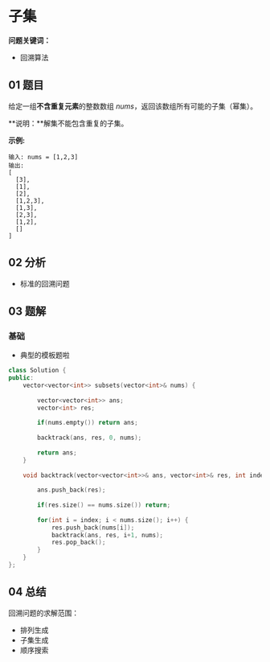 # 子集
**问题关键词：**

- 回溯算法

## 01 题目

给定一组**不含重复元素**的整数数组 *nums*，返回该数组所有可能的子集（幂集）。

**说明：**解集不能包含重复的子集。

**示例:**

```
输入: nums = [1,2,3]
输出:
[
  [3],
  [1],
  [2],
  [1,2,3],
  [1,3],
  [2,3],
  [1,2],
  []
]
```

## 02 分析

- 标准的回溯问题

## 03 题解

### 基础

- 典型的模板题啦

```c++
class Solution {
public:
    vector<vector<int>> subsets(vector<int>& nums) {
        
        vector<vector<int>> ans;
        vector<int> res;
        
        if(nums.empty()) return ans;
        
        backtrack(ans, res, 0, nums);
        
        return ans;
    }
    
    void backtrack(vector<vector<int>>& ans, vector<int>& res, int index, vector<int>& nums) {
        
        ans.push_back(res);
        
        if(res.size() == nums.size()) return;
        
        for(int i = index; i < nums.size(); i++) {
            res.push_back(nums[i]);
            backtrack(ans, res, i+1, nums);
            res.pop_back();
        }
    }
};
```

## 04 总结

回溯问题的求解范围：

- 排列生成
- 子集生成
- 顺序搜索